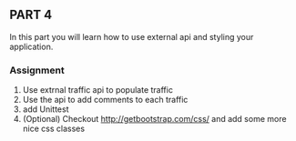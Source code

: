 ## PART 4 
In this part you will learn how to use external api and styling your application.

### Assignment
1. Use extrnal traffic api to populate traffic
2. Use the api to add comments to each traffic
3. add Unittest
4. (Optional) Checkout http://getbootstrap.com/css/ and add some more nice css classes 
